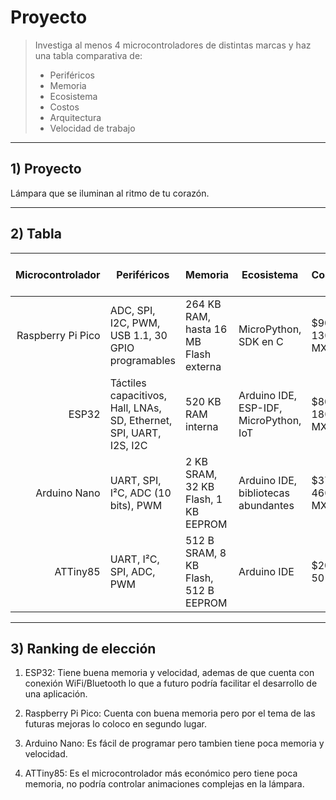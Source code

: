 # Proyecto

> Investiga al menos 4 microcontroladores de distintas marcas y haz una tabla comparativa de:  
> - Periféricos  
> - Memoria  
> - Ecosistema  
> - Costos  
> - Arquitectura  
> - Velocidad de trabajo

---

## 1) Proyecto

Lámpara que se iluminan al ritmo de tu corazón. 



---

## 2) Tabla

| Microcontrolador | Periféricos                                                                 | Memoria                                    | Ecosistema                           | Costos       | Arquitectura                           | Velocidad de trabajo |
|-----------------:|------------------------------------------------------------------------------|--------------------------------------------|---------------------------------------|--------------|-----------------------------------------|----------------------|
| Raspberry Pi Pico | ADC, SPI, I2C, PWM, USB 1.1, 30 GPIO programables                           | 264 KB RAM, hasta 16 MB Flash externa      | MicroPython, SDK en C                 | $90–130 MX   | ARM Cortex-M0+ 32 bits, doble núcleo    | 133 MHz              |
| ESP32            | Táctiles capacitivos, Hall, LNAs, SD, Ethernet, SPI, UART, I2S, I2C          | 520 KB RAM interna                         | Arduino IDE, ESP-IDF, MicroPython, IoT | $80–180 MX   | Harvard, 32 bits                        | 240 MHz              |
| Arduino Nano     | UART, SPI, I²C, ADC (10 bits), PWM                                           | 2 KB SRAM, 32 KB Flash, 1 KB EEPROM        | Arduino IDE, bibliotecas abundantes    | $370–460 MX  | AVR ATmega328P, 8 bits                  | 16 MHz               |
| ATTiny85         | UART, I²C, SPI, ADC, PWM                                                     | 512 B SRAM, 8 KB Flash, 512 B EEPROM       | Arduino IDE                           | $20–50 MX    | AVR 8 bits                              | 8–20 MHz             |

---
## 3) Ranking de elección

1.  ESP32:
Tiene buena memoria y velocidad, ademas de que cuenta con conexión WiFi/Bluetooth lo que a futuro podría facilitar el desarrollo de una aplicación. 

2.  Raspberry Pi Pico:
Cuenta con buena memoria pero por el tema de las futuras mejoras lo coloco en segundo lugar.

3.  Arduino Nano:
Es fácil de programar pero tambien tiene poca memoria y velocidad. 

4.  ATTiny85:
Es el microcontrolador más económico pero tiene poca memoria, no podría controlar animaciones complejas en la lámpara. 